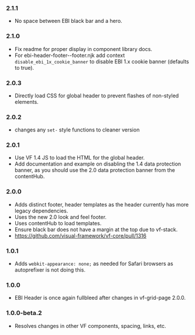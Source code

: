 ### 2.1.1

* No space between EBI black bar and a hero.

### 2.1.0

* Fix readme for proper display in component library docs.
* For ebi-header-footer--footer.njk add context `disable_ebi_1x_cookie_banner` to disable EBI 1.x cookie banner (defaults to true).

### 2.0.3

* Directly load CSS for global header to prevent flashes of non-styled elements.

### 2.0.2

* changes any `set-` style functions to cleaner version

### 2.0.1

* Use VF 1.4 JS to load the HTML for the global header.
* Add documentation and example on disabling the 1.4 data protection banner, as you should use the 2.0 data protection banner from the contentHub.

### 2.0.0

* Adds distinct footer, header templates as the header currently has more legacy dependencies.
* Uses the new 2.0 look and feel footer.
* Uses contentHub to load templates.
* Ensure black bar does not have a margin at the top due to vf-stack.
* https://github.com/visual-framework/vf-core/pull/1316

### 1.0.1

* Adds `webkit-appearance: none;` as needed for Safari browsers as autoprefixer is not doing this.

### 1.0.0

* EBI Header is once again fullbleed after changes in vf-grid-page 2.0.0.

### 1.0.0-beta.2

* Resolves changes in other VF components, spacing, links, etc.
